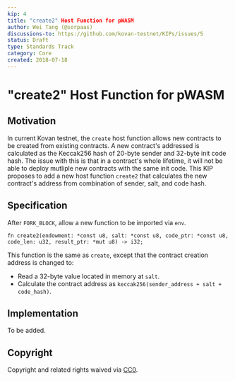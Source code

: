 ```yaml
---
kip: 4
title: "create2" Host Function for pWASM
author: Wei Tang (@sorpaas)
discussions-to: https://github.com/kovan-testnet/KIPs/issues/5
status: Draft
type: Standards Track
category: Core
created: 2018-07-18
---
```


# "create2" Host Function for pWASM

## Motivation

In current Kovan testnet, the `create` host function allows new contracts to be created from existing contracts. A new contract's addressed is calculated as the Keccak256 hash of 20-byte sender and 32-byte init code hash. The issue with this is that in a contract's whole lifetime, it will not be able to deploy mutliple new contracts with the same init code. This KIP proposes to add a new host function `create2` that calculates the new contract's address from combination of sender, salt, and code hash.

## Specification

After `FORK_BLOCK`, allow a new function to be imported via `env`.

```
fn create2(endowment: *const u8, salt: *const u8, code_ptr: *const u8, code_len: u32, result_ptr: *mut u8) -> i32;
```

This function is the same as `create`, except that the contract creation address is changed to:

* Read a 32-byte value located in memory at `salt`.
* Calculate the contract address as `keccak256(sender_address + salt + code_hash)`.

## Implementation

To be added.

## Copyright

Copyright and related rights waived via [CC0](https://creativecommons.org/publicdomain/zero/1.0/).

